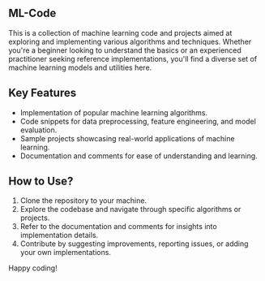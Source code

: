 ## ML-Code
This is a collection of machine learning code and projects aimed at exploring and implementing various algorithms and techniques. Whether you're a beginner looking to understand the basics or an experienced practitioner seeking reference implementations, you'll find a diverse set of machine learning models and utilities here.

## Key Features
- Implementation of popular machine learning algorithms.
- Code snippets for data preprocessing, feature engineering, and model evaluation.
- Sample projects showcasing real-world applications of machine learning.
- Documentation and comments for ease of understanding and learning.

## How to Use?
1. Clone the repository to your machine.
2. Explore the codebase and navigate through specific algorithms or projects.
3. Refer to the documentation and comments for insights into implementation details.
4. Contribute by suggesting improvements, reporting issues, or adding your own implementations.

Happy coding!
